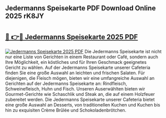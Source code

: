 ## Jedermanns Speisekarte PDF Download Online 2025 rK8JY

# <h2><a href="http://gccdez.nevu.top/?p=Jedermanns+Speisekarte">🔗 👉🔴 Jedermanns Speisekarte 2025 PDF</a></h2>

[![Jedermanns Speisekarte 2025 PDF](https://i.imgur.com/dBaPXMq.png)](http://gccdez.nevu.top/?p=Jedermanns+Speisekarte)
Die Jedermanns Speisekarte ist nicht nur eine Liste von Gerichten in einem Restaurant oder Café, sondern auch Ihre Möglichkeit, ein köstliches und für Ihren Geschmack geeignetes Gericht zu wählen. Auf der Jedermanns Speisekarte unserer Cafeteria finden Sie eine große Auswahl an leichten und frischen Salaten. Für diejenigen, die Fleisch mögen, bieten wir eine umfangreiche Auswahl an Gerichten auf der Jedermanns Speisekarte an: Rindfleisch, Schweinefleisch, Huhn und Fisch. Unseren Auserwählten bieten wir Gourmet-Gerichte wie Schaschlik und Steak an, die auf einem Holzfeuer zubereitet werden. Die Jedermanns Speisekarte unserer Cafeteria bietet eine große Auswahl an Desserts, von traditionellen Kuchen und Kuchen bis hin zu exquisiten Crème Brûlée und Schokoladenbrötchen.
